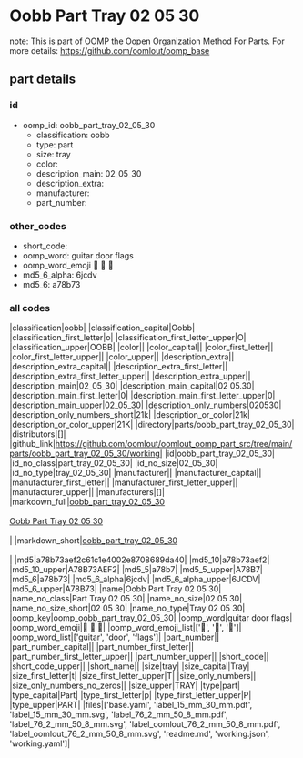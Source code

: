 # Oobb Part Tray 02 05 30  

note: This is part of OOMP the Oopen Organization Method For Parts. For more details: https://github.com/oomlout/oomp_base

##  part details





### id
* oomp_id: oobb_part_tray_02_05_30
  * classification: oobb
  * type: part
  * size: tray
  * color: 
  * description_main: 02_05_30
  * description_extra: 
  * manufacturer: 
  * part_number: 

### other_codes
* short_code: 
* oomp_word: guitar door flags
* oomp_word_emoji :guitar: :door: :flags:
* md5_6_alpha: 6jcdv
* md5_6: a78b73

### all codes 
|classification|oobb|
|classification_capital|Oobb|
|classification_first_letter|o|
|classification_first_letter_upper|O|
|classification_upper|OOBB|
|color||
|color_capital||
|color_first_letter||
|color_first_letter_upper||
|color_upper||
|description_extra||
|description_extra_capital||
|description_extra_first_letter||
|description_extra_first_letter_upper||
|description_extra_upper||
|description_main|02_05_30|
|description_main_capital|02 05.30|
|description_main_first_letter|0|
|description_main_first_letter_upper|0|
|description_main_upper|02_05_30|
|description_only_numbers|020530|
|description_only_numbers_short|21k|
|description_or_color|21k|
|description_or_color_upper|21K|
|directory|parts/oobb_part_tray_02_05_30|
|distributors|[]|
|github_link|https://github.com/oomlout/oomlout_oomp_part_src/tree/main/parts/oobb_part_tray_02_05_30/working|
|id|oobb_part_tray_02_05_30|
|id_no_class|part_tray_02_05_30|
|id_no_size|02_05_30|
|id_no_type|tray_02_05_30|
|manufacturer||
|manufacturer_capital||
|manufacturer_first_letter||
|manufacturer_first_letter_upper||
|manufacturer_upper||
|manufacturers|[]|
|markdown_full|[oobb_part_tray_02_05_30](https://github.com/oomlout/oomlout_oomp_part_src/tree/main/parts/oobb_part_tray_02_05_30/working)<br>[](https://github.com/oomlout/oomlout_oomp_part_src/tree/main/parts/oobb_part_tray_02_05_30/working)<br>[Oobb Part Tray 02 05 30](https://github.com/oomlout/oomlout_oomp_part_src/tree/main/parts/oobb_part_tray_02_05_30/working)<br><br>|
|markdown_short|[oobb_part_tray_02_05_30](https://github.com/oomlout/oomlout_oomp_part_src/tree/main/parts/oobb_part_tray_02_05_30/working)<br><br>|
|md5|a78b73aef2c61c1e4002e8708689da40|
|md5_10|a78b73aef2|
|md5_10_upper|A78B73AEF2|
|md5_5|a78b7|
|md5_5_upper|A78B7|
|md5_6|a78b73|
|md5_6_alpha|6jcdv|
|md5_6_alpha_upper|6JCDV|
|md5_6_upper|A78B73|
|name|Oobb Part Tray 02 05 30|
|name_no_class|Part Tray 02 05 30|
|name_no_size|02 05 30|
|name_no_size_short|02 05 30|
|name_no_type|Tray 02 05 30|
|oomp_key|oomp_oobb_part_tray_02_05_30|
|oomp_word|guitar door flags|
|oomp_word_emoji|:guitar: :door: :flags:|
|oomp_word_emoji_list|[':guitar:', ':door:', ':flags:']|
|oomp_word_list|['guitar', 'door', 'flags']|
|part_number||
|part_number_capital||
|part_number_first_letter||
|part_number_first_letter_upper||
|part_number_upper||
|short_code||
|short_code_upper||
|short_name||
|size|tray|
|size_capital|Tray|
|size_first_letter|t|
|size_first_letter_upper|T|
|size_only_numbers||
|size_only_numbers_no_zeros||
|size_upper|TRAY|
|type|part|
|type_capital|Part|
|type_first_letter|p|
|type_first_letter_upper|P|
|type_upper|PART|
|files|['base.yaml', 'label_15_mm_30_mm.pdf', 'label_15_mm_30_mm.svg', 'label_76_2_mm_50_8_mm.pdf', 'label_76_2_mm_50_8_mm.svg', 'label_oomlout_76_2_mm_50_8_mm.pdf', 'label_oomlout_76_2_mm_50_8_mm.svg', 'readme.md', 'working.json', 'working.yaml']|
